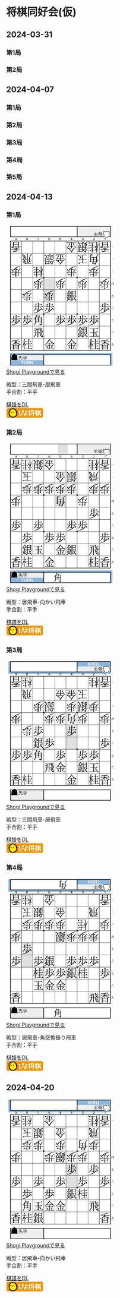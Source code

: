 # 将棋同好会(仮)

## 2024-03-31

### 第1局

### 第2局

## 2024-04-07

### 第1局

### 第2局

### 第3局

### 第4局

### 第5局

## 2024-04-13

### 第1局

[![局面図](images/20240413_01_thumb.png)](https://kifu.co/3Rbx)  
[Shogi Playgroundで見る](https://kifu.co/3Rbx)

戦型：三間飛車-居飛車  
手合割：平手

[棋譜をDL](kifs/20240413_01.kif)  
[<img src="images/piyo_link.png" alt="piyo" width="100" />](piyoshogi://?url=https://reqweldzen.github.io/OSC/kifs/20240413_01.kif)

### 第2局

[![局面図](images/20240413_02_thumb.png)](https://kifu.co/eBVB)  
[Shogi Playgroundで見る](https://kifu.co/eBVB)

戦型：居飛車-向かい飛車  
手合割：平手

[棋譜をDL](kifs/20240413_02.kif)  
[<img src="images/piyo_link.png" alt="piyo" width="100" />](piyoshogi://?url=https://reqweldzen.github.io/OSC/kifs/20240413_02.kif)

### 第3局

[![局面図](images/20240413_03_thumb.png)](https://kifu.co/O7d8)  
[Shogi Playgroundで見る](https://kifu.co/O7d8)

戦型：三間飛車-居飛車  
手合割：平手

[棋譜をDL](kifs/20240413_03.kif)  
[<img src="images/piyo_link.png" alt="piyo" width="100" />](piyoshogi://?url=https://reqweldzen.github.io/OSC/kifs/20240413_03.kif)

### 第4局

[![局面図](images/20240413_04_thumb.png)](https://kifu.co/8RL3)  
[Shogi Playgroundで見る](https://kifu.co/8RL3)

戦型：居飛車-角交換振り飛車  
手合割：平手

[棋譜をDL](kifs/20240413_04.kif)  
[<img src="images/piyo_link.png" alt="piyo" width="100" />](piyoshogi://?url=https://reqweldzen.github.io/OSC/kifs/20240413_04.kif)

## 2024-04-20

[![局面図](images/20240420_01_thumb.png)](https://kifu.co/Agp4)  
[Shogi Playgroundで見る](https://kifu.co/Agp4)

戦型：居飛車-向かい飛車  
手合割：平手

[棋譜をDL](kifs/20240420_01.kif)  
[<img src="images/piyo_link.png" alt="piyo" width="100" />](piyoshogi://?url=https://reqweldzen.github.io/OSC/kifs/20240420_01.kif)